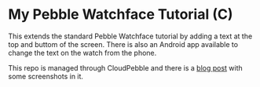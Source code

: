 # My Pebble Watchface Tutorial (C)

This extends the standard Pebble Watchface tutorial by adding a text at the top and buttom of the screen. There is also an Android app available to change the text on the watch from the phone.

This repo is managed through CloudPebble and there is a [blog post](http://blog.tritsch.org/2014/12/x-mas-project-1-pebble-hello-world-20.html) with some screenshots in it.
